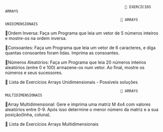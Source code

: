                                                            💭 EXERCÍCIOS ARRAYS         

                                                         📝 ARRAYS UNIDIMENSIONAIS

🔹Ordem Inversa: Faça um Programa que leia um vetor de 5 números inteiros e mostre-os na ordem inversa.

🔹Consoantes: Faça um Programa que leia um vetor de 6 caracteres, e diga quantas consoantes foram lidas. Imprima as consoantes.

🔹Números Aleatórios: Faça um Programa que leia 20 números inteiros aleatórios (entre 0 e 100) armazene-os num vetor. Ao final, mostre os números e seus sucessores.

🔗 Lista de Exercícios Arrays Unidimensionais - Possíveis soluções

                                                         📝 ARRAYS MULTIDIMENSIONAIS
                                                         
🔹Array Multidimensional: Gere e imprima uma matriz M 4x4 com valores aleatórios entre 0-9. Após isso determine o menor número da matriz e a sua posição(linha, coluna).

🔗 Lista de Exercícios Arrays Multidimensionais
